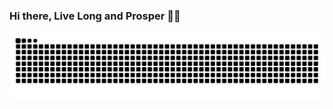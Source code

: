 ### Hi there, Live Long and Prosper 🖖🏾

![Snake animation](https://github.com/gajakannan/gajakannan/blob/output/github-contribution-grid-snake-dark.svg)

<!--
**gajakannan/gajakannan** is a ✨ _special_ ✨ repository because its `README.md` (this file) appears on your GitHub profile.

Here are some ideas to get you started:

- 🔭 I’m currently working on ...
- 🌱 I’m currently learning ...
- 👯 I’m looking to collaborate on ...
- 🤔 I’m looking for help with ...
- 💬 Ask me about ...
- 📫 How to reach me: ...
- 😄 Pronouns: ...
- ⚡ Fun fact: ...
-->
